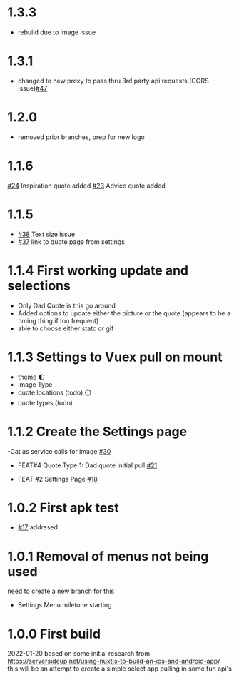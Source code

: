 # 1.3.3
- rebuild due to image issue

# 1.3.1
- changed to new proxy to pass thru 3rd party api requests (CORS issue)[#47](https://github.com/jimmerydad/cat-quotes/issues/47)

# 1.2.0

- removed prior branches, prep for new logo

# 1.1.6

[#24](https://github.com/jimmerydad/cat-quotes/issues/24) Inspiration quote added
[#23](https://github.com/jimmerydad/cat-quotes/issues/23) Advice quote added

# 1.1.5

- [#38](https://github.com/jimmerydad/cat-quotes/issues/38) Text size issue
- [#37](https://github.com/jimmerydad/cat-quotes/issues/37) link to quote page from settings

# 1.1.4 First working update and selections

- Only Dad Quote is this go around
- Added options to update either the picture or the quote (appears to be a timing thing if too frequent)
- able to choose either statc or gif

# 1.1.3 Settings to Vuex pull on mount

- theme 🌓
- image Type
- quote locations (todo) ⏱️
- quote types (todo)

# 1.1.2 Create the Settings page

-Cat as service calls for image [#30](https://github.com/jimmerydad/cat-quotes/issues/30)

- FEAT#4 Quote Type 1: Dad quote initial pull
  [#21](https://github.com/jimmerydad/cat-quotes/issues/21)

- FEAT #2 Settings Page [#18](https://github.com/jimmerydad/cat-quotes/issues/18)

# 1.0.2 First apk test

- [#17](https://github.com/jimmerydad/cat-quotes/issues/17) addresed

# 1.0.1 Removal of menus not being used

need to create a new branch for this

- Settings Menu miletone starting

# 1.0.0 First build

2022-01-20 based on some initial research from https://serversideup.net/using-nuxtjs-to-build-an-ios-and-android-app/ this will be an attempt to create a simple select app pulling in some fun api's
